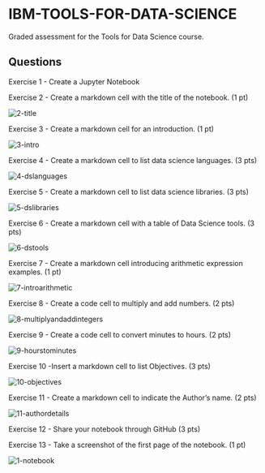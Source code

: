 # IBM-TOOLS-FOR-DATA-SCIENCE
Graded assessment for the Tools for Data Science course.

## Questions

Exercise 1 - Create a Jupyter Notebook

Exercise 2 - Create a markdown cell with the title of the notebook. (1 pt)

![2-title](https://github.com/sojitra-nency/IBM---TOOLS-FOR-DATA-SCIENCE/assets/78294964/a66f1b46-3d3a-4147-90b7-ae7e8a974350)


Exercise 3 - Create a markdown cell for an introduction. (1 pt)

![3-intro](https://github.com/sojitra-nency/IBM---TOOLS-FOR-DATA-SCIENCE/assets/78294964/eb2fec85-aa9b-418a-8488-cf1c3f2af0fc)


Exercise 4 - Create a markdown cell to list data science languages. (3 pts)

![4-dslanguages](https://github.com/sojitra-nency/IBM---TOOLS-FOR-DATA-SCIENCE/assets/78294964/61ed5fba-f8ae-4b86-b61d-4c183a6d06d3)


Exercise 5 - Create a markdown cell to list data science libraries. (3 pts)

![5-dslibraries](https://github.com/sojitra-nency/IBM---TOOLS-FOR-DATA-SCIENCE/assets/78294964/d015fd16-ee89-4e21-b8fa-219b2d906a7c)


Exercise 6 - Create a markdown cell with a table of Data Science tools. (3 pts)

![6-dstools](https://github.com/sojitra-nency/IBM---TOOLS-FOR-DATA-SCIENCE/assets/78294964/a6a282e3-63d8-4729-96b3-04ec4bde3fd2)


Exercise 7 - Create a markdown cell introducing arithmetic expression examples. (1 pt)

![7-introarithmetic](https://github.com/sojitra-nency/IBM---TOOLS-FOR-DATA-SCIENCE/assets/78294964/14943fd1-27b5-4335-88f8-ddd3cf2bd6e2)


Exercise 8 - Create a code cell to multiply and add numbers. (2 pts)

![8-multiplyandaddintegers](https://github.com/sojitra-nency/IBM---TOOLS-FOR-DATA-SCIENCE/assets/78294964/d575569e-9174-45ce-89d1-91d473ebb232)


Exercise 9 - Create a code cell to convert minutes to hours. (2 pts)

![9-hourstominutes](https://github.com/sojitra-nency/IBM---TOOLS-FOR-DATA-SCIENCE/assets/78294964/355b2005-3122-4116-829d-148f3a4ea75c)


Exercise 10 -Insert a markdown cell to list Objectives. (3 pts)

![10-objectives](https://github.com/sojitra-nency/IBM---TOOLS-FOR-DATA-SCIENCE/assets/78294964/1b9c47a9-d82b-4632-9c31-eefb65e49a0c)


Exercise 11 - Create a markdown cell to indicate the Author’s name. (2 pts)

![11-authordetails](https://github.com/sojitra-nency/IBM---TOOLS-FOR-DATA-SCIENCE/assets/78294964/4464eaed-76ee-4321-9957-abe269f0df23)


Exercise 12 - Share your notebook through GitHub (3 pts)

Exercise 13 - Take a screenshot of the first page of the notebook. (1 pt)

![1-notebook](https://github.com/sojitra-nency/IBM---TOOLS-FOR-DATA-SCIENCE/assets/78294964/3c0a96ec-38a7-4564-b2ea-10286e34595c)

